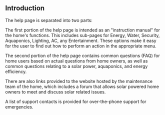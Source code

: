 ## Introduction
The help page is separated into two parts:

The first portion of the help page is intended as an "instruction manual" for the home's functions. This includes sub-pages for Energy, Water, Security, Aquaponics, Lighting, AC, any Entertainment. These options make it easy for the user to find out how to perform an action in the appropriate menu.

The second portion of the help page contains common questions (FAQ) for home users based on actual questions from home owners, as well as common questions relating to a solar power, aquaponics, and energy efficiency.

There are also links provided to the website hosted by the maintenance team of the home, which includes a forum that allows solar powered home owners to meet and discuss solar related issues.

A list of support contacts is provided for over-the-phone support for emergencies.